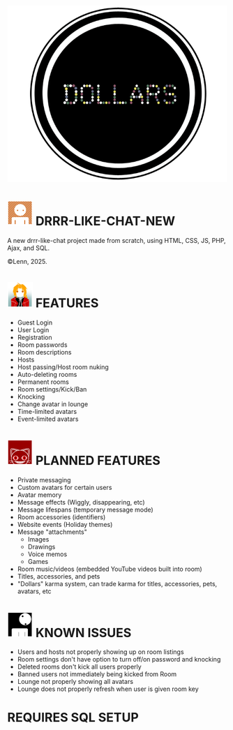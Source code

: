 
![Example Image](/images/bg/logo.png)

# ![Example Image](/images/staff/admin.png) DRRR-LIKE-CHAT-NEW
A new drrr-like-chat project made from scratch, using HTML, CSS, JS, PHP, Ajax, and SQL. 

©Lenn, 2025.

# ![Example Image](/images/orange/icon_fullmetal.png) FEATURES
- Guest Login
- User Login
- Registration
- Room passwords
- Room descriptions
- Hosts
- Host passing/Host room nuking
- Auto-deleting rooms
- Permanent rooms
- Room settings/Kick/Ban
- Knocking
- Change avatar in lounge
- Time-limited avatars
- Event-limited avatars

# ![Example Image](/images/red/icon_red_cat.png) PLANNED FEATURES
- Private messaging
- Custom avatars for certain users
- Avatar memory
- Message effects (Wiggly, disappearing, etc)
- Message lifespans (temporary message mode)
- Room accessories (identifiers)
- Website events (Holiday themes)
- Message "attachments"
   - Images
   - Drawings
   - Voice memos
   - Games
- Room music/videos (embedded YouTube videos built into room)
- Titles, accessories, and pets
- "Dollars" karma system, can trade karma for titles, accessories, pets, avatars, etc


# ![Example Image](/images/black/policeman2.png) KNOWN ISSUES
- Users and hosts not properly showing up on room listings
- Room settings don't have option to turn off/on password and knocking
- Deleted rooms don't kick all users properly
- Banned users not immediately being kicked from Room
- Lounge not properly showing all avatars
- Lounge does not properly refresh when user is given room key

# REQUIRES SQL SETUP
